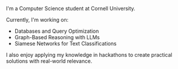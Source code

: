 I'm a Computer Science student at Cornell University.

Currently, I'm working on:
- Databases and Query Optimization
- Graph-Based Reasoning with LLMs
- Siamese Networks for Text Classifications

I also enjoy applying my knowledge in hackathons to create practical solutions with real-world relevance.
